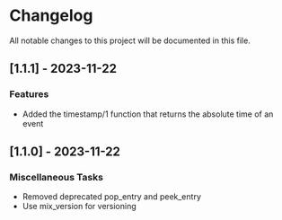 # Changelog

All notable changes to this project will be documented in this file.

## [1.1.1] - 2023-11-22

### Features

- Added the timestamp/1 function that returns the absolute time of an event

## [1.1.0] - 2023-11-22

### Miscellaneous Tasks

- Removed deprecated pop_entry and peek_entry
- Use mix_version for versioning

<!-- generated by git-cliff -->
